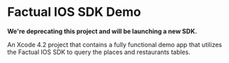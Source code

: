 # Factual IOS SDK Demo #

**We're deprecating this project and will be launching a new SDK.**

An Xcode 4.2 project that contains a fully functional demo app that utilizes the Factual IOS SDK to query the places and restaurants tables.



